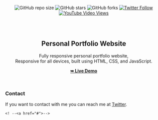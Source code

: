 <div align="center">
  
  ![GitHub repo size](https://img.shields.io/github/repo-size/danishmushtak.github.io)
  ![GitHub stars](https://img.shields.io/github/stars/danishmushtak/portfolio?style=social)
  ![GitHub forks](https://img.shields.io/github/forks/danishmushtak/portfolio?style=social)
  [![Twitter Follow](https://img.shields.io/twitter/follow/DanishMushtaq01?style=social)](https://twitter.com/intent/follow?screen_name=DanishMushtaq01)
  [![YouTube Video Views](https://img.shields.io/youtube/views/SAu7e09vXoQ?style=social)](https://youtu.be/OpeI1x96TTk)

  <br />
  <br />

  <h2 align="center">Personal Portfolio Website</h2>

  Fully responsive personal portfolio website, <br />Responsive for all devices, built using HTML, CSS, and JavaScript.

  <a href="https://moinside.online"><strong>➥ Live Demo</strong></a>

</div>

<br />

### Contact

If you want to contact with me you can reach me at [Twitter](https://www.twitter.com/DanishMushtaq01).

    <! --<a href="#">-->

